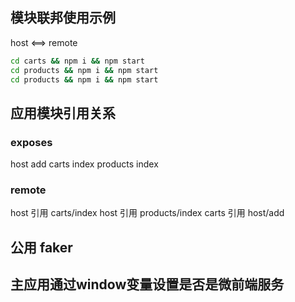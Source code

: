 ## 模块联邦使用示例
host <==> remote

``` sh
cd carts && npm i && npm start
cd products && npm i && npm start
cd products && npm i && npm start
```

## 应用模块引用关系
### exposes
host add
carts index
products index
### remote
host 引用 carts/index
host 引用 products/index
carts 引用 host/add


## 公用 faker

## 主应用通过window变量设置是否是微前端服务